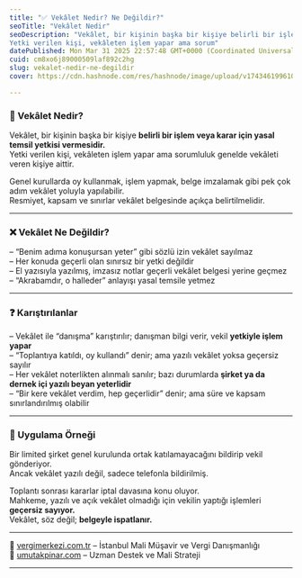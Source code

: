 ```yaml
---
title: "✅ Vekâlet Nedir? Ne Değildir?"
seoTitle: "Vekâlet Nedir"
seoDescription: "Vekâlet, bir kişinin başka bir kişiye belirli bir işlem veya karar için yasal temsil yetkisi vermesidir.
Yetki verilen kişi, vekâleten işlem yapar ama sorum"
datePublished: Mon Mar 31 2025 22:57:48 GMT+0000 (Coordinated Universal Time)
cuid: cm8xo6j89000509laf892c2hg
slug: vekalet-nedir-ne-degildir
cover: https://cdn.hashnode.com/res/hashnode/image/upload/v1743461996109/5690470f-96a0-44e4-8795-7b71b648ff79.webp

---
```


### 🔹 Vekâlet Nedir?

Vekâlet, bir kişinin başka bir kişiye **belirli bir işlem veya karar için yasal temsil yetkisi vermesidir.**  
Yetki verilen kişi, vekâleten işlem yapar ama sorumluluk genelde vekâleti veren kişiye aittir.

Genel kurullarda oy kullanmak, işlem yapmak, belge imzalamak gibi pek çok adım vekâlet yoluyla yapılabilir.  
Resmiyet, kapsam ve sınırlar vekâlet belgesinde açıkça belirtilmelidir.

---

### ❌ Vekâlet Ne Değildir?

– “Benim adıma konuşursan yeter” gibi sözlü izin vekâlet sayılmaz  
– Her konuda geçerli olan sınırsız bir yetki değildir  
– El yazısıyla yazılmış, imzasız notlar geçerli vekâlet belgesi yerine geçmez  
– “Akrabamdır, o halleder” anlayışı yasal temsile yetmez

---

### ❓ Karıştırılanlar

– Vekâlet ile “danışma” karıştırılır; danışman bilgi verir, vekil **yetkiyle işlem yapar**  
– “Toplantıya katıldı, oy kullandı” denir; ama yazılı vekâlet yoksa geçersiz sayılır  
– Her vekâlet noterlikten alınmalı sanılır; bazı durumlarda **şirket ya da dernek içi yazılı beyan yeterlidir**  
– “Bir kere vekâlet verdim, hep geçerlidir” denir; ama süre ve kapsam sınırlandırılmış olabilir

---

### 🧠 Uygulama Örneği

Bir limited şirket genel kurulunda ortak katılamayacağını bildirip vekil gönderiyor.  
Ancak vekâlet yazılı değil, sadece telefonla bildirilmiş.

Toplantı sonrası kararlar iptal davasına konu oluyor.  
Mahkeme, yazılı ve açık vekâlet olmadığı için vekilin yaptığı işlemleri **geçersiz sayıyor.**  
Vekâlet, söz değil; **belgeyle ispatlanır.**

---

📎 [vergimerkezi.com.tr](https://vergimerkezi.com.tr) – İstanbul Mali Müşavir ve Vergi Danışmanlığı  
📎 [umutakpinar.com](https://umutakpinar.com) – Uzman Destek ve Mali Strateji

---